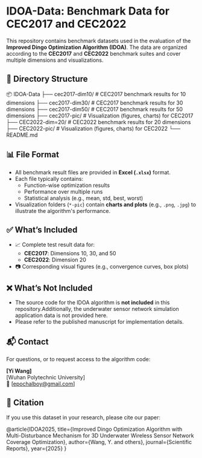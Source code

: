 # IDOA-Data: Benchmark Data for CEC2017 and CEC2022

This repository contains benchmark datasets used in the evaluation of the **Improved Dingo Optimization Algorithm (IDOA)**. The data are organized according to the **CEC2017** and **CEC2022** benchmark suites and cover multiple dimensions and visualizations.

## 📁 Directory Structure

📦 IDOA-Data
├── cec2017-dim10/ # CEC2017 benchmark results for 10 dimensions
├── cec2017-dim30/ # CEC2017 benchmark results for 30 dimensions
├── cec2017-dim50/ # CEC2017 benchmark results for 50 dimensions
├── cec2017-pic/ # Visualization (figures, charts) for CEC2017
├── CEC2022-dim=20/ # CEC2022 benchmark results for 20 dimensions
├── CEC2022-pic/ # Visualization (figures, charts) for CEC2022
└── README.md


## 📊 File Format

- All benchmark result files are provided in **Excel (`.xlsx`)** format.
- Each file typically contains:
  - Function-wise optimization results
  - Performance over multiple runs
  - Statistical analysis (e.g., mean, std, best, worst)
- Visualization folders (`*-pic`) contain **charts and plots** (e.g., `.png`, `.jpg`) to illustrate the algorithm's performance.

## ✅ What’s Included

- 📈 Complete test result data for:
  - **CEC2017**: Dimensions 10, 30, and 50
  - **CEC2022**: Dimension 20
- 📷 Corresponding visual figures (e.g., convergence curves, box plots)

## ❌ What’s Not Included

- The source code for the IDOA algorithm is **not included** in this repository.Additionally, the underwater sensor network simulation application data is not provided here.
- Please refer to the published manuscript for implementation details.

## 📬 Contact

For questions, or to request access to the algorithm code:

**[Yi Wang]**  
[Wuhan Polytechnic University]  
📧 [epochalboy@gmail.com]

## 📖 Citation

If you use this dataset in your research, please cite our paper:

@article{IDOA2025,
title={Improved Dingo Optimization Algorithm with Multi-Disturbance Mechanism for 3D Underwater Wireless Sensor Network Coverage Optimization},
author={Wang, Y. and others},
journal={Scientific Reports},
year={2025}
}
